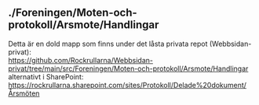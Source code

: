 ## ./Foreningen/Moten-och-protokoll/Arsmote/Handlingar
Detta är en dold mapp som finns under det låsta privata repot (Webbsidan-privat):  
https://github.com/Rockrullarna/Webbsidan-privat/tree/main/src/Foreningen/Moten-och-protokoll/Arsmote/Handlingar  
alternativt i SharePoint:  
https://rockrullarna.sharepoint.com/sites/Protokoll/Delade%20dokument/Årsmöten  
